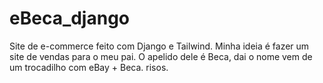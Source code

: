 # eBeca_django
 Site de e-commerce feito com Django e Tailwind.
 Minha ideia é fazer um site de vendas para o meu pai. O apelido dele é Beca, dai o nome vem de um trocadilho com eBay + Beca. risos.